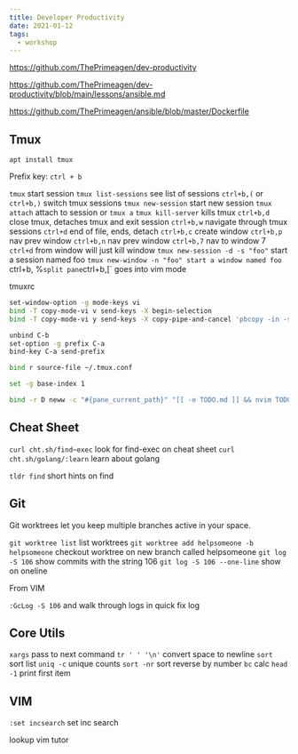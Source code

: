 ```yaml
---
title: Developer Productivity
date: 2021-01-12
tags:
  - workshop
---
```


https://github.com/ThePrimeagen/dev-productivity

https://github.com/ThePrimeagen/dev-productivity/blob/main/lessons/ansible.md

https://github.com/ThePrimeagen/ansible/blob/master/Dockerfile

## Tmux

`apt install tmux`

Prefix key: `ctrl + b`

`tmux` start session
`tmux list-sessions` see list of sessions
`ctrl+b,(` or `ctrl+b,)` switch tmux sessions
`tmux new-session` start new session
`tmux attach` attach to session or `tmux a`
`tmux kill-server` kills tmux
`ctrl+b,d` close tmux, detaches tmux and exit session
`ctrl+b,w` navigate through tmux sessions
`ctrl+d` end of file, ends, detach
`ctrl+b,c` create window
`ctrl+b,p` nav prev window
`ctrl+b,n` nav prev window
`ctrl+b,7` nav to window 7
`ctrl+d` from window will just kill window
`tmux new-session -d -s "foo"` start a session named foo
`tmux new-window -n "foo" start a window named foo
`ctrl+b, %`split pane`ctrl+b,[` goes into vim mode

tmuxrc

```bash
set-window-option -g mode-keys vi
bind -T copy-mode-vi v send-keys -X begin-selection
bind -T copy-mode-vi y send-keys -X copy-pipe-and-cancel 'pbcopy -in -selection clipboard'
```

```bash
unbind C-b
set-option -g prefix C-a
bind-key C-a send-prefix

bind r source-file ~/.tmux.conf

set -g base-index 1

bind -r D neww -c "#{pane_current_path}" "[[ -e TODO.md ]] && nvim TODO.md || nvim ~/dotfiles/todo.md"
```

## Cheat Sheet

`curl cht.sh/find~exec` look for find-exec on cheat sheet
`curl cht.sh/golang/:learn` learn about golang

`tldr find` short hints on find

## Git

Git worktrees let you keep multiple branches active in your space.

`git worktree list` list worktrees
`git worktree add helpsomeone -b helpsomeone` checkout worktree on new branch called helpsomeone
`git log -S 106` show commits with the string 106
`git log -S 106 --one-line` show on oneline

From VIM

`:GcLog -S 106` and walk through logs in quick fix log

## Core Utils

`xargs` pass to next command
`tr ' ' '\n'` convert space to newline
`sort` sort list
`uniq -c` unique counts
`sort -nr` sort reverse by number
`bc` calc
`head -1` print first item

## VIM

`:set incsearch` set inc search

lookup vim tutor

